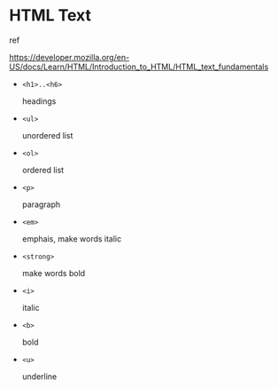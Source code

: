 # HTML Text

ref

https://developer.mozilla.org/en-US/docs/Learn/HTML/Introduction_to_HTML/HTML_text_fundamentals

- `<h1>..<h6>`

  headings

- `<ul>`

  unordered list

- `<ol>`

  ordered list

- `<p>`

  paragraph

- `<em>`

  emphais, make words italic

- `<strong>`

  make words bold

- `<i>`

  italic

- `<b>`

  bold

- `<u>`

  underline